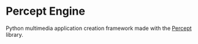 # Percept Engine
Python multimedia application creation framework made with the [Percept](https://github.com/hkantt/percept) library.
